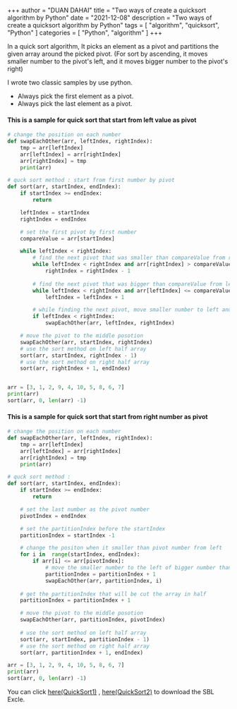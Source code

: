 +++
author = "DUAN DAHAI"
title = "Two ways of create a quicksort algorithm by Python"
date = "2021-12-08"
description = "Two ways of create a quicksort algorithm by Python"
tags = [
    "algorithm",
    "quicksort",
    "Python"
]
categories = [
    "Python",
    "algorithm"
]
+++

In a quick sort algorithm, 
It picks an element as a pivot and partitions the given array around the picked pivot. (For sort by ascending, it moves smaller number to the pivot's left, and it moves bigger number to the pivot's right)

I wrote two classic samples by use python.
- Always pick the first element as a pivot.
- Always pick the last element as a pivot.


#### This is a sample for quick sort that start from left value as pivot
```PYTHON
# change the position on each number
def swapEachOther(arr, leftIndex, rightIndex):
    tmp = arr[leftIndex]
    arr[leftIndex] = arr[rightIndex]
    arr[rightIndex] = tmp
    print(arr)

# quck sort method : start from first number by pivot
def sort(arr, startIndex, endIndex):
    if startIndex >= endIndex:
        return

    leftIndex = startIndex
    rightIndex = endIndex

    # set the first pivot by first number
    compareValue = arr[startIndex]

    while leftIndex < rightIndex:
        # find the next pivot that was smaller than compareValue from right
        while leftIndex < rightIndex and arr[rightIndex] > compareValue:
            rightIndex = rightIndex - 1
        
        # find the next pivot that was bigger than compareValue from left
        while leftIndex < rightIndex and arr[leftIndex] <= compareValue:
            leftIndex = leftIndex + 1

        # while finding the next pivot, move smaller number to left and move bigger number to right
        if leftIndex < rightIndex:
            swapEachOther(arr, leftIndex, rightIndex)

    # move the pivot to the middle posotion
    swapEachOther(arr, startIndex, rightIndex)
    # use the sort method on left half array
    sort(arr, startIndex, rightIndex - 1)
    # use the sort method on right half array
    sort(arr, rightIndex + 1, endIndex)


arr = [3, 1, 2, 9, 4, 10, 5, 8, 6, 7]
print(arr)
sort(arr, 0, len(arr) -1)
```

#### This is a sample for quick sort that start from right number as pivot

```PYTHON
# change the position on each number
def swapEachOther(arr, leftIndex, rightIndex):
    tmp = arr[leftIndex]
    arr[leftIndex] = arr[rightIndex]
    arr[rightIndex] = tmp
    print(arr)

# quck sort method : 
def sort(arr, startIndex, endIndex):
    if startIndex >= endIndex:
        return

    # set the last number as the pivot number
    pivotIndex = endIndex

    # set the partitionIndex before the startIndex
    partitionIndex = startIndex -1

    # change the positon when it smaller than pivot number from left
    for i in  range(startIndex, endIndex):
        if arr[i] <= arr[pivotIndex]:
            # move the smaller number to the left of bigger number than pivot
            partitionIndex = partitionIndex + 1
            swapEachOther(arr, partitionIndex, i)
    
    # get the partitionIndex that will be cut the array in half
    partitionIndex = partitionIndex + 1

    # move the pivot to the middle posotion
    swapEachOther(arr, partitionIndex, pivotIndex)
    
    # use the sort method on left half array
    sort(arr, startIndex, partitionIndex - 1)
    # use the sort method on right half array
    sort(arr, partitionIndex + 1, endIndex)

arr = [3, 1, 2, 9, 4, 10, 5, 8, 6, 7]
print(arr)
sort(arr, 0, len(arr) -1)
```

You can click 
<a href="/media/en/20211208-QuickSort1.py" >here(QuickSort1)</a>
, 
<a href="/media/en/20211208-QuickSort2.py" >here(QuickSort2)</a>
to download the SBL Excle.
